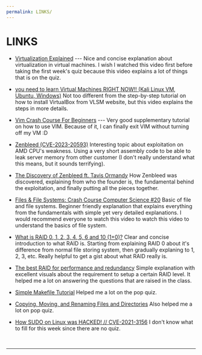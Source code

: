 ```yaml
---
permalink: LINKS/
---
```


# LINKS

* [Virtualization Explained](https://www.youtube.com/watch?v=FZR0rG3HKIk) ---
Nice and concise explanation about virtualization in virtual machines. I wish I watched this video first before taking the first week's quiz because this video explains a lot of things that is on the quiz.

* [you need to learn Virtual Machines RIGHT NOW!! (Kali Linux VM, Ubuntu, Windows)](https://www.youtube.com/watch?v=wX75Z-4MEoM)
Not too different from the step-by-step tutorial on how to install VirtualBox from VLSM website, but this video explains the steps in more details.

* [Vim Crash Course For Beginners](https://www.youtube.com/watch?v=jXud3JybsG4) --- 
Very good supplementary tutorial on how to use VIM. Because of it, I can finally exit VIM without turning off my VM :D

* [Zenbleed (CVE-2023-20593)](https://www.youtube.com/watch?v=9EY_9KtxyPg)
Interesting topic about exploitation on AMD CPU's weakness. Using a very short assembly code to be able to leak server memory from other customer (I don't really understand what this means, but it sounds terrifying).

* [The Discovery of Zenbleed ft. Tavis Ormandy](https://www.youtube.com/watch?v=neWc0H1k2Lc)
How Zenbleed was discovered, explaining from who the founder is, the fundamental behind the exploitation, and finally putting all the pieces together.

* [Files & File Systems: Crash Course Computer Science #20](https://www.youtube.com/watch?v=KN8YgJnShPM)
Basic of file and file systems. Beginner friendly explanation that explains everything from the fundamentals with simple yet very detailed explanations. I would recommend everyone to watch this video to watch this video to understand the basics of file system.

* [What is RAID 0, 1, 2, 3, 4, 5, 6 and 10 (1+0)?](https://www.youtube.com/watch?v=wTcxRObq738)
Clear and concise introduction to what RAID is. Starting from explaining RAID 0 about it's difference from normal file storing system, then gradually explaning to 1, 2, 3, etc. Really helpful to get a gist about what RAID really is.

* [The best RAID for performance and redundancy](https://www.promax.com/blog/the-best-raid-for-performance-and-redundancy)
Simple explanation with excellent visuals about the requirement to setup a certain RAID level. It helped me a lot on answering the questions that are raised in the class.

* [Simple Makefile Tutorial](https://www.cs.colby.edu/maxwell/courses/tutorials/maketutor/)
Helped me a lot on the pop quiz.

* [Copying, Moving, and Renaming Files and Directories](https://ftp.kh.edu.tw/Linux/Redhat/en_6.2/doc/gsg/s1-managing-working-with-files.htm#)
Also helped me a lot on pop quiz.

* [How SUDO on Linux was HACKED! // CVE-2021-3156](https://youtu.be/TLa2VqcGGEQ?si=8bFw5JHiuhHVm0kM)
I don't know what to fill for this week since there are no quiz.

<br>
<hr>
